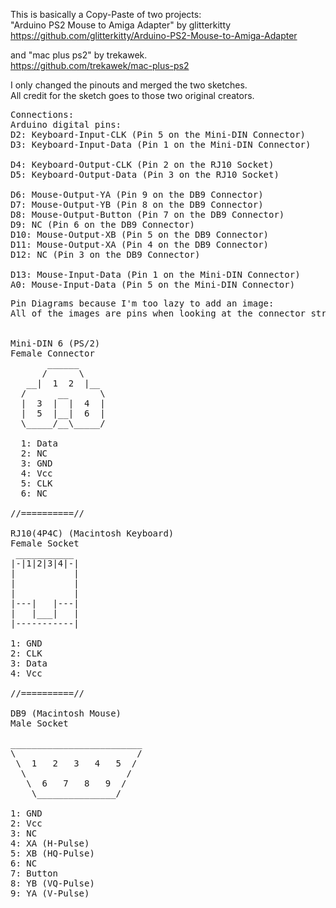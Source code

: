 This is basically a Copy-Paste of two projects:</br>
"Arduino PS2 Mouse to Amiga Adapter" by glitterkitty</br>
https://github.com/glitterkitty/Arduino-PS2-Mouse-to-Amiga-Adapter</br>

and "mac plus ps2" by trekawek.</br>
https://github.com/trekawek/mac-plus-ps2</br>

I only changed the pinouts and merged the two sketches.</br>
All credit for the sketch goes to those two original creators.</br>

<pre>
Connections:
Arduino digital pins:
D2: Keyboard-Input-CLK (Pin 5 on the Mini-DIN Connector)
D3: Keyboard-Input-Data (Pin 1 on the Mini-DIN Connector)

D4: Keyboard-Output-CLK (Pin 2 on the RJ10 Socket)
D5: Keyboard-Output-Data (Pin 3 on the RJ10 Socket)

D6: Mouse-Output-YA (Pin 9 on the DB9 Connector)
D7: Mouse-Output-YB (Pin 8 on the DB9 Connector)
D8: Mouse-Output-Button (Pin 7 on the DB9 Connector)
D9: NC (Pin 6 on the DB9 Connector)
D10: Mouse-Output-XB (Pin 5 on the DB9 Connector)
D11: Mouse-Output-XA (Pin 4 on the DB9 Connector)
D12: NC (Pin 3 on the DB9 Connector)

D13: Mouse-Input-Data (Pin 1 on the Mini-DIN Connector)
A0: Mouse-Input-Data (Pin 5 on the Mini-DIN Connector)
</pre>
<pre>
Pin Diagrams because I'm too lazy to add an image:
All of the images are pins when looking at the connector straight-on to the mating face.


Mini-DIN 6 (PS/2)
Female Connector
       ______
      /      \
   __|  1  2  |__
  /      __      \
  |  3  |  |  4  |
  |  5  |__|  6  |
  \_____/__\_____/ 

  1: Data
  2: NC
  3: GND
  4: Vcc
  5: CLK
  6: NC

//==========//

RJ10(4P4C) (Macintosh Keyboard)
Female Socket
 ___________
|-|1|2|3|4|-|
|           |
|           |
|           |
|---|   |---|
|   |___|   |
|-----------|    

1: GND
2: CLK
3: Data
4: Vcc

//==========//

DB9 (Macintosh Mouse)
Male Socket

_________________________
\                       /
 \  1   2   3   4   5  /
  \                   /
   \  6   7   8   9  /
    \_______________/

1: GND
2: Vcc
3: NC
4: XA (H-Pulse)
5: XB (HQ-Pulse)
6: NC
7: Button
8: YB (VQ-Pulse)
9: YA (V-Pulse)

</pre>
